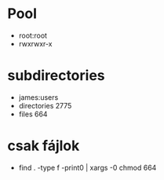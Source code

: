 # Pool
- root:root
- rwxrwxr-x

# subdirectories
- james:users
- directories 2775
- files 664

# csak fájlok
- find . -type f -print0 | xargs -0 chmod 664
